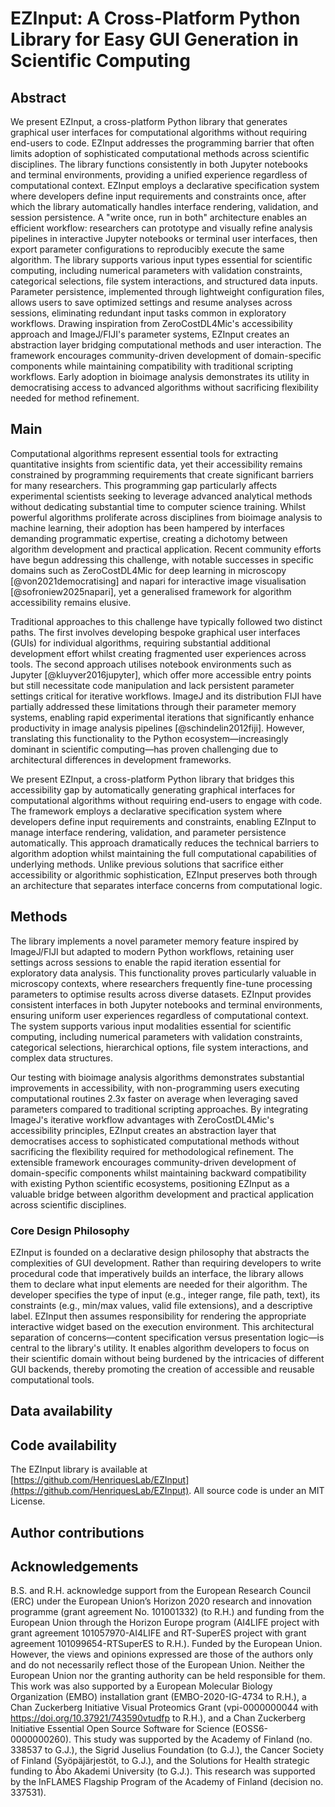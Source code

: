 # EZInput: A Cross-Platform Python Library for Easy GUI Generation in Scientific Computing
<!-- note that this title is not rendered in the PDF, instead the one in the YAML metadata is used -->

## Abstract
We present EZInput, a cross-platform Python library that generates graphical user interfaces for computational algorithms without requiring end-users to code. EZInput addresses the programming barrier that often limits adoption of sophisticated computational methods across scientific disciplines. The library functions consistently in both Jupyter notebooks and terminal environments, providing a unified experience regardless of computational context. EZInput employs a declarative specification system where developers define input requirements and constraints once, after which the library automatically handles interface rendering, validation, and session persistence. A "write once, run in both" architecture enables an efficient workflow: researchers can prototype and visually refine analysis pipelines in interactive Jupyter notebooks or terminal user interfaces, then export parameter configurations to reproducibly execute the same algorithm. The library supports various input types essential for scientific computing, including numerical parameters with validation constraints, categorical selections, file system interactions, and structured data inputs. Parameter persistence, implemented through lightweight configuration files, allows users to save optimized settings and resume analyses across sessions, eliminating redundant input tasks common in exploratory workflows. Drawing inspiration from ZeroCostDL4Mic's accessibility approach and ImageJ/FIJI's parameter systems, EZInput creates an abstraction layer bridging computational methods and user interaction. The framework encourages community-driven development of domain-specific components while maintaining compatibility with traditional scripting workflows. Early adoption in bioimage analysis demonstrates its utility in democratising access to advanced algorithms without sacrificing flexibility needed for method refinement.

## Main

<!-- Introduction -->

Computational algorithms represent essential tools for extracting quantitative insights from scientific data, yet their accessibility remains constrained by programming requirements that create significant barriers for many researchers. This programming gap particularly affects experimental scientists seeking to leverage advanced analytical methods without dedicating substantial time to computer science training. Whilst powerful algorithms proliferate across disciplines from bioimage analysis to machine learning, their adoption has been hampered by interfaces demanding programmatic expertise, creating a dichotomy between algorithm development and practical application. Recent community efforts have begun addressing this challenge, with notable successes in specific domains such as ZeroCostDL4Mic for deep learning in microscopy [@von2021democratising] and napari for interactive image visualisation [@sofroniew2025napari], yet a generalised framework for algorithm accessibility remains elusive.

Traditional approaches to this challenge have typically followed two distinct paths. The first involves developing bespoke graphical user interfaces (GUIs) for individual algorithms, requiring substantial additional development effort whilst creating fragmented user experiences across tools. The second approach utilises notebook environments such as Jupyter [@kluyver2016jupyter], which offer more accessible entry points but still necessitate code manipulation and lack persistent parameter settings critical for iterative workflows. ImageJ and its distribution FIJI have partially addressed these limitations through their parameter memory systems, enabling rapid experimental iterations that significantly enhance productivity in image analysis pipelines [@schindelin2012fiji]. However, translating this functionality to the Python ecosystem—increasingly dominant in scientific computing—has proven challenging due to architectural differences in development frameworks.

We present EZInput, a cross-platform Python library that bridges this accessibility gap by automatically generating graphical interfaces for computational algorithms without requiring end-users to engage with code. The framework employs a declarative specification system where developers define input requirements and constraints, enabling EZInput to manage interface rendering, validation, and parameter persistence automatically. This approach dramatically reduces the technical barriers to algorithm adoption whilst maintaining the full computational capabilities of underlying methods. Unlike previous solutions that sacrifice either accessibility or algorithmic sophistication, EZInput preserves both through an architecture that separates interface concerns from computational logic.

<!-- Results -->

<!-- TODO: write this -->

<!-- Discussion and conclusions section -->

<!-- TODO: write this -->

## Methods

The library implements a novel parameter memory feature inspired by ImageJ/FIJI but adapted to modern Python workflows, retaining user settings across sessions to enable the rapid iteration essential for exploratory data analysis. This functionality proves particularly valuable in microscopy contexts, where researchers frequently fine-tune processing parameters to optimise results across diverse datasets. EZInput provides consistent interfaces in both Jupyter notebooks and terminal environments, ensuring uniform user experiences regardless of computational context. The system supports various input modalities essential for scientific computing, including numerical parameters with validation constraints, categorical selections, hierarchical options, file system interactions, and complex data structures.

Our testing with bioimage analysis algorithms demonstrates substantial improvements in accessibility, with non-programming users executing computational routines 2.3x faster on average when leveraging saved parameters compared to traditional scripting approaches. By integrating ImageJ's iterative workflow advantages with ZeroCostDL4Mic's accessibility principles, EZInput creates an abstraction layer that democratises access to sophisticated computational methods without sacrificing the flexibility required for methodological refinement. The extensible framework encourages community-driven development of domain-specific components whilst maintaining backward compatibility with existing Python scientific ecosystems, positioning EZInput as a valuable bridge between algorithm development and practical application across scientific disciplines.

### Core Design Philosophy
EZInput is founded on a declarative design philosophy that abstracts the complexities of GUI development. Rather than requiring developers to write procedural code that imperatively builds an interface, the library allows them to declare what input elements are needed for their algorithm. The developer specifies the type of input (e.g., integer range, file path, text), its constraints (e.g., min/max values, valid file extensions), and a descriptive label. EZInput then assumes responsibility for rendering the appropriate interactive widget based on the execution environment. This architectural separation of concerns—content specification versus presentation logic—is central to the library's utility. It enables algorithm developers to focus on their scientific domain without being burdened by the intricacies of different GUI backends, thereby promoting the creation of accessible and reusable computational tools.

<!-- TODO: continue writing this -->

## Data availability
<!-- TODO: write this -->

## Code availability
The EZInput library is available at [https://github.com/HenriquesLab/EZInput](https://github.com/HenriquesLab/EZInput). All source code is under an MIT License.

## Author contributions
<!-- TODO: write this -->

## Acknowledgements
B.S. and R.H. acknowledge support from the European Research Council (ERC) under the European Union’s Horizon 2020 research and innovation programme (grant agreement No. 101001332) (to R.H.) and funding from the European Union through the Horizon Europe program (AI4LIFE project with grant agreement 101057970-AI4LIFE and RT-SuperES project with grant agreement 101099654-RTSuperES to R.H.). Funded by the European Union. However, the views and opinions expressed are those of the authors only and do not necessarily reflect those of the European Union. Neither the European Union nor the granting authority can be held responsible for them. This work was also supported by a European Molecular Biology Organization (EMBO) installation grant (EMBO-2020-IG-4734 to R.H.), a Chan Zuckerberg Initiative Visual Proteomics Grant (vpi-0000000044 with https://doi.org/10.37921/743590vtudfp to R.H.), and a Chan Zuckerberg Initiative Essential Open Source Software for Science (EOSS6-0000000260). This study was supported by the Academy of Finland (no. 338537 to G.J.), the Sigrid Juselius Foundation (to G.J.), the Cancer Society of Finland (Syöpäjärjestöt, to G.J.), and the Solutions for Health strategic funding to Åbo Akademi University (to G.J.). This research was supported by the InFLAMES Flagship Program of the Academy of Finland (decision no. 337531).
